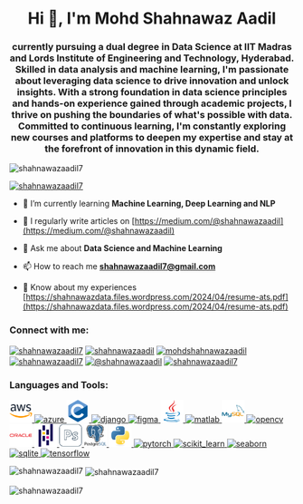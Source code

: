 <h1 align="center">Hi 👋, I'm Mohd Shahnawaz Aadil</h1>
<h3 align="center">currently pursuing a dual degree in Data Science at IIT Madras and Lords Institute of Engineering and Technology, Hyderabad. Skilled in data analysis and machine learning, I'm passionate about leveraging data science to drive innovation and unlock insights. With a strong foundation in data science principles and hands-on experience gained through academic projects, I thrive on pushing the boundaries of what's possible with data. Committed to continuous learning, I'm constantly exploring new courses and platforms to deepen my expertise and stay at the forefront of innovation in this dynamic field.</h3>

<p align="left"> <img src="https://komarev.com/ghpvc/?username=shahnawazaadil7&label=Profile%20views&color=0e75b6&style=flat" alt="shahnawazaadil7" /> </p>

<p align="left"> <a href="https://github.com/ryo-ma/github-profile-trophy"><img src="https://github-profile-trophy.vercel.app/?username=shahnawazaadil7" alt="shahnawazaadil7" /></a> </p>

- 🌱 I’m currently learning **Machine Learning, Deep Learning and NLP**

- 📝 I regularly write articles on [https://medium.com/@shahnawazaadil](https://medium.com/@shahnawazaadil)

- 💬 Ask me about **Data Science and Machine Learning**

- 📫 How to reach me **shahnawazaadil7@gmail.com**

- 📄 Know about my experiences [https://shahnawazdata.files.wordpress.com/2024/04/resume-ats.pdf](https://shahnawazdata.files.wordpress.com/2024/04/resume-ats.pdf)

<h3 align="left">Connect with me:</h3>
<p align="left">
<a href="https://twitter.com/shahnawazaadil7" target="blank"><img align="center" src="https://raw.githubusercontent.com/rahuldkjain/github-profile-readme-generator/master/src/images/icons/Social/twitter.svg" alt="shahnawazaadil7" height="30" width="40" /></a>
<a href="https://linkedin.com/in/shahnawazaadil" target="blank"><img align="center" src="https://raw.githubusercontent.com/rahuldkjain/github-profile-readme-generator/master/src/images/icons/Social/linked-in-alt.svg" alt="shahnawazaadil" height="30" width="40" /></a>
<a href="https://kaggle.com/mohdshahnawazaadil" target="blank"><img align="center" src="https://raw.githubusercontent.com/rahuldkjain/github-profile-readme-generator/master/src/images/icons/Social/kaggle.svg" alt="mohdshahnawazaadil" height="30" width="40" /></a>
<a href="https://instagram.com/shahnawazaadil7" target="blank"><img align="center" src="https://raw.githubusercontent.com/rahuldkjain/github-profile-readme-generator/master/src/images/icons/Social/instagram.svg" alt="shahnawazaadil7" height="30" width="40" /></a>
<a href="https://medium.com/@shahnawazaadil" target="blank"><img align="center" src="https://raw.githubusercontent.com/rahuldkjain/github-profile-readme-generator/master/src/images/icons/Social/medium.svg" alt="@shahnawazaadil" height="30" width="40" /></a>
<a href="https://www.hackerrank.com/shahnawazaadil7" target="blank"><img align="center" src="https://raw.githubusercontent.com/rahuldkjain/github-profile-readme-generator/master/src/images/icons/Social/hackerrank.svg" alt="shahnawazaadil7" height="30" width="40" /></a>
</p>

<h3 align="left">Languages and Tools:</h3>
<p align="left"> <a href="https://aws.amazon.com" target="_blank" rel="noreferrer"> <img src="https://raw.githubusercontent.com/devicons/devicon/master/icons/amazonwebservices/amazonwebservices-original-wordmark.svg" alt="aws" width="40" height="40"/> </a> <a href="https://azure.microsoft.com/en-in/" target="_blank" rel="noreferrer"> <img src="https://www.vectorlogo.zone/logos/microsoft_azure/microsoft_azure-icon.svg" alt="azure" width="40" height="40"/> </a> <a href="https://www.cprogramming.com/" target="_blank" rel="noreferrer"> <img src="https://raw.githubusercontent.com/devicons/devicon/master/icons/c/c-original.svg" alt="c" width="40" height="40"/> </a> <a href="https://www.djangoproject.com/" target="_blank" rel="noreferrer"> <img src="https://cdn.worldvectorlogo.com/logos/django.svg" alt="django" width="40" height="40"/> </a> <a href="https://www.figma.com/" target="_blank" rel="noreferrer"> <img src="https://www.vectorlogo.zone/logos/figma/figma-icon.svg" alt="figma" width="40" height="40"/> </a> <a href="https://www.java.com" target="_blank" rel="noreferrer"> <img src="https://raw.githubusercontent.com/devicons/devicon/master/icons/java/java-original.svg" alt="java" width="40" height="40"/> </a> <a href="https://www.mathworks.com/" target="_blank" rel="noreferrer"> <img src="https://upload.wikimedia.org/wikipedia/commons/2/21/Matlab_Logo.png" alt="matlab" width="40" height="40"/> </a> <a href="https://www.mysql.com/" target="_blank" rel="noreferrer"> <img src="https://raw.githubusercontent.com/devicons/devicon/master/icons/mysql/mysql-original-wordmark.svg" alt="mysql" width="40" height="40"/> </a> <a href="https://opencv.org/" target="_blank" rel="noreferrer"> <img src="https://www.vectorlogo.zone/logos/opencv/opencv-icon.svg" alt="opencv" width="40" height="40"/> </a> <a href="https://www.oracle.com/" target="_blank" rel="noreferrer"> <img src="https://raw.githubusercontent.com/devicons/devicon/master/icons/oracle/oracle-original.svg" alt="oracle" width="40" height="40"/> </a> <a href="https://pandas.pydata.org/" target="_blank" rel="noreferrer"> <img src="https://raw.githubusercontent.com/devicons/devicon/2ae2a900d2f041da66e950e4d48052658d850630/icons/pandas/pandas-original.svg" alt="pandas" width="40" height="40"/> </a> <a href="https://www.photoshop.com/en" target="_blank" rel="noreferrer"> <img src="https://raw.githubusercontent.com/devicons/devicon/master/icons/photoshop/photoshop-line.svg" alt="photoshop" width="40" height="40"/> </a> <a href="https://www.postgresql.org" target="_blank" rel="noreferrer"> <img src="https://raw.githubusercontent.com/devicons/devicon/master/icons/postgresql/postgresql-original-wordmark.svg" alt="postgresql" width="40" height="40"/> </a> <a href="https://www.python.org" target="_blank" rel="noreferrer"> <img src="https://raw.githubusercontent.com/devicons/devicon/master/icons/python/python-original.svg" alt="python" width="40" height="40"/> </a> <a href="https://pytorch.org/" target="_blank" rel="noreferrer"> <img src="https://www.vectorlogo.zone/logos/pytorch/pytorch-icon.svg" alt="pytorch" width="40" height="40"/> </a> <a href="https://scikit-learn.org/" target="_blank" rel="noreferrer"> <img src="https://upload.wikimedia.org/wikipedia/commons/0/05/Scikit_learn_logo_small.svg" alt="scikit_learn" width="40" height="40"/> </a> <a href="https://seaborn.pydata.org/" target="_blank" rel="noreferrer"> <img src="https://seaborn.pydata.org/_images/logo-mark-lightbg.svg" alt="seaborn" width="40" height="40"/> </a> <a href="https://www.sqlite.org/" target="_blank" rel="noreferrer"> <img src="https://www.vectorlogo.zone/logos/sqlite/sqlite-icon.svg" alt="sqlite" width="40" height="40"/> </a> <a href="https://www.tensorflow.org" target="_blank" rel="noreferrer"> <img src="https://www.vectorlogo.zone/logos/tensorflow/tensorflow-icon.svg" alt="tensorflow" width="40" height="40"/> </a> </p>

<p><img align="left" src="https://github-readme-stats.vercel.app/api/top-langs?username=shahnawazaadil7&show_icons=true&locale=en&layout=compact" alt="shahnawazaadil7" /></p>

<p>&nbsp;<img align="center" src="https://github-readme-stats.vercel.app/api?username=shahnawazaadil7&show_icons=true&locale=en" alt="shahnawazaadil7" /></p>

<p><img align="center" src="https://github-readme-streak-stats.herokuapp.com/?user=shahnawazaadil7&" alt="shahnawazaadil7" /></p>

